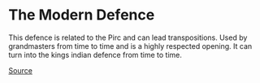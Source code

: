 The Modern Defence
==================

This defence is related to the Pirc and can lead transpositions. Used by grandmasters from time to time and is a highly respected opening. It can turn into the kings indian defence from time to time.

[Source](http://www.chess.com/blog/monsterking/top-10-most-powerful-openings)